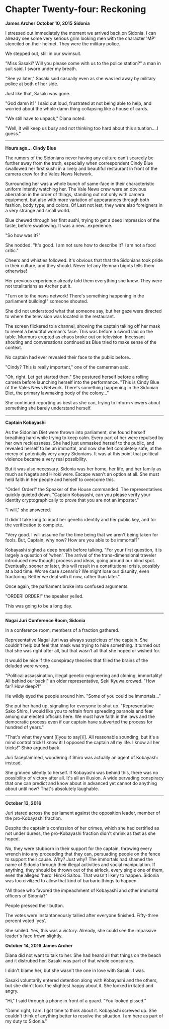 # **Chapter Twenty-four: Reckoning**

**James Archer**
**October 10, 2015**
**Sidonia**

I stressed out immediately the moment we arrived back on Sidonia. I can already see some very serious grim looking men with the character 'MP' stenciled on their helmet. They were the military police.

We stepped out, still in our swimsuit.

"Miss Sasaki? Will you please come with us to the police station?" a man in suit said. I sworn under my breath.

"See ya later," Sasaki said casually even as she was led away by military police at both of her side.

Just like that, Sasaki was gone.

"God damn it1" I said out loud, frustrated at not being able to help, and worried about the whole damn thing collapsing like a house of cards.

"We still have to unpack," Diana noted.

"Well, it will keep us busy and not thinking too hard about this situation....I guess."

***
**Hours ago...**
**Cindy Blue**

The rumors of the Sidonians never having any culture can't scarcely be further away from the truth, especially when correspondent Cindy Blue swallowed her first sushi in a lively and beautiful restaurant in front of the camera crew for the Vales News Network.

Surrounding her was a whole bunch of same-face in their characteristic uniform intently watching her. The Vale News crew were an obvious aberration in the order of things, standing out not only with camera equipment, but also with more variation of appearances through both fashion, body type, and colors. Of Last not lest, they were also foreigners in a very strange and small world.

Blue chewed through her first sushi, trying to get a deep impression of the taste, before swallowing. It was a new...experience.

"So how was it?"

She nodded. "It's good. I am not sure how to describe it? I am not a food critic."

Cheers and whistles followed. It's obvious that that the Sidonians took pride in their culture, and they should. Never let any Remnan bigots tells them otherwise!

Her previous experience already told them everything she knew. They were not totalitarians as Archer put it.

"Turn on to the news network! There's something happening in the parliament building!" someone shouted.

She did not understood what that someone say, but her gaze were directed to where the television was located in the restaurant.

The screen flickered to a channel, showing the captain taking off her mask to reveal a beautiful woman's face. This was before a sword laid on the table. Murmurs erupted as chaos broke out on television. Incessant shouting and conversations continued as Blue tried to make sense of the context.

No captain had ever revealed their face to the public before...

"Cindy? This is really important," one of the camerman said.

"Oh, right. Let get started then." She postured herself before a rolling camera before launching herself into the performance. "This is Cindy Blue of the Vales News Network. There's something happening in the Sidonian Diet, the primary lawmaking body of the colony..."

She continued reporting as best as she can, trying to inform viewers about something she barely understand herself.

***
**Captain Kobayashi**

As the Sidonian Diet were thrown into parliament, she found herself breathing hard while trying to keep calm. Every part of her were repulsed by her own recklessness. She had just unmasked herself to the public, and revealed herself to be an immortal, and now she felt completely safe, at the mercy of potentially very angry Sidonians. It was at this point that political violence became a very real possibility.

But it was also necessary. Sidonia was her home, her life, and her family as much as Nagate and Hiroki were. Escape wasn't an option at all. She must held faith in her people and herself to overcome this.

"Order! Order!" the Speaker of the House commanded. The representatives quickly quieted down. "Captain Kobayashi, can you please verify your identity cryptographically to prove that you are not an imposter."

"I will," she answered.

It didn't take long to input her genetic identity and her public key, and for the verification to complete.

"Very good. I will assume for the time being that we aren't being taken for fools. But, Captain, why now? How are you able to be immortal?"

Kobayashi sighed a deep breath before talking. "For your first question, it is largely a question of 'when'. The arrival of the trans-dimensional traveler introduced new thought process and ideas, going around our blind spot. Eventually, sooner or later, this will result in a constitutional crisis, possibly at a bad time. Worse case scenario? We might lose our disunity, even fracturing. Better we deal with it now, rather than later."

Once again, the parliament broke into confused arguments.

"ORDER! ORDER!" the speaker yelled.

This was going to be a long day.

***
**Nagai Juri**
**Conference Room, Sidonia**

In a conference room, members of a fraction gathered.

Representative Nagai Juri was always suspicious of the captain. She couldn't help but feel that mask was trying to hide something. It turned out that she was right after all, but that wasn't all that she hoped or wished for.

It would be nice if the conspiracy theories that filled the brains of the deluded were wrong.

"Political assassination, illegal genetic engineering and cloning, immortality! All behind our back!" an older representative, Seki Kyuwa crowed. "How far? How deep?!"

He wildly eyed the people around him. "Some of you could be immortals..."

She put her hand up, signaling for everyone to shut up. "Representative Sako Shiro, I would like you to refrain from spreading paranoia and fear among our elected officials here. We must have faith in the laws and the democratic process even if our captain have subverted the process for hundred of years."

"That's what they want [i]you to say[/i]. All reasonable sounding, but it's a mind control trick! I know it! I opposed the captain all my life. I know all her tricks!" Shiro argued back.

Juri faceplammed, wondering if Shiro was actually an agent of Kobayashi instead.

She grinned silently to herself. If Kobayashi was behind this, there was no possibility of victory after all. It's all an illusion. A wide pervading conspiracy that one can predict and know about in advanced yet cannot do anything about until now? That's absolutely laughable.

***
**October 13, 2016**

Juri stared across the parliament against the opposition leader, member of the pro-Kobayashi fraction.

Despite the captain's confession of her crimes, which she had certified as not under duress, the pro-Kobayashi fraction didn't shrink as fast as she hoped.

No, they were stubborn in their support for the captain, throwing every wrench into any proceeding that they can, persuading people on the fence to support their cause. Why? Just why? The immortals had shamed the name of Sidonia through their illegal activities and social manipulation. If anything, they should be thrown out of the airlock, every single one of them, even the alleged 'hero' Hiroki Saitou. That wasn't likely to happen. Sidonia was too civilized to allow that kind of barbaric things to happen.

"All those who favored the impeachment of Kobayashi and other immortal officers of Sidonia?"

People pressed their button.

The votes were instantaneously tallied after everyone finished. Fifty-three percent voted 'yes'.

She smiled. Yes, this was a victory. Already, she could see the impassive leader's face frown slightly.

**October 14, 2016**
**James Archer**

Diana did not want to talk to her. She had heard all that things on the beach and it distrubed her. Sasaki was part of that whole conspiracy.

I didn't blame her, but she wasn't the one in love with Sasaki. I was.

Sasaki voluntarily entered detention along with Kobayashi and the others, but she didn't look the slightest happy about it. She looked irritated and angry.

"Hi," I said through a phone in front of a guard. "You looked pissed."

"Damn right, I am. I got time to think about it. Kobayashi screwed up. She couldn't think of anything better to resolve the situation. I am here as part of my duty to Sidonia."
